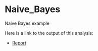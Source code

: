 # Naive_Bayes
Naive Bayes example

Here is a link to the output of this analysis:

* [Report](https://github.com/msakande/Naive_Bayes/blob/master/Supervised%20Learning%20-%20Naive%20Bayes.md)
